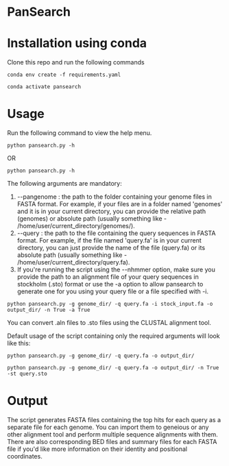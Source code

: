 # PanSearch

# Installation using conda

Clone this repo and run the following commands

`conda env create -f requirements.yaml`

`conda activate pansearch`

# Usage

Run the following command to view the help menu.

`python pansearch.py -h` 

OR 

`python pansearch.py -h`

The following arguments are mandatory:

1. --pangenome : the path to the folder containing your genome files in FASTA format. For example, if your files are in a folder named 'genomes' and it is in your current directory, you can provide the relative path (genomes) or absolute path (usually something like - /home/user/current_directory/genomes/).
2. --query : the path to the file containing the query sequences in FASTA format. For example, if the file named 'query.fa' is in your current directory, you can just provide the name of the file (query.fa) or its absolute path (usually something like - /home/user/current_directory/query.fa).
3. If you're running the script using the --nhmmer option, make sure you provide the path to an alignment file of your query sequences in stockholm (.sto) format or use the -a option to allow pansearch to generate one for you using your query file or a file specified with -i.

`python pansearch.py -g genome_dir/ -q query.fa -i stock_input.fa -o output_dir/ -n True -a True`

You can convert .aln files to .sto files using the CLUSTAL alignment tool.

Default usage of the script containing only the required arguments will look like this:

`python pansearch.py -g genome_dir/ -q query.fa -o output_dir/`

`python pansearch.py -g genome_dir/ -q query.fa -o output_dir/ -n True -st query.sto`

# Output

The script generates FASTA files containing the top hits for each query as a separate file for each genome. You can import them to geneious or any other alignment tool and perform multiple sequence alignments with them. There are also corresponding BED files and summary files for each FASTA file if you'd like more information on their identity and positional coordinates.

